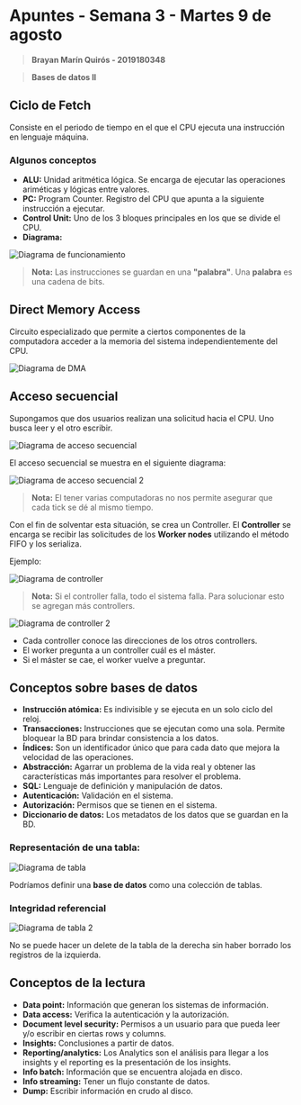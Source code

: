 # Apuntes - Semana 3 - Martes 9 de agosto

>**Brayan Marín Quirós - 2019180348**

>**Bases de datos II**

## Ciclo de Fetch

Consiste en el periodo de tiempo en el que el CPU ejecuta una instrucción en lenguaje máquina.

### Algunos conceptos
- **ALU:** Unidad aritmética lógica. Se encarga de ejecutar las operaciones ariméticas y lógicas entre valores. 
- **PC:** Program Counter. Registro del CPU que apunta a la siguiente instrucción a ejecutar. 
- **Control Unit:** Uno de los 3 bloques principales en los que se divide el CPU.
- **Diagrama:**

![Diagrama de funcionamiento](https://www.dropbox.com/s/jmai9f1o5mktwll/funcionamiento.png?dl=1)

>**Nota:** Las instrucciones se guardan en una **"palabra"**. Una **palabra** es una cadena de bits.

<div style="page-break-after: always;"></div>

## Direct Memory Access

Circuito especializado que permite a ciertos componentes de la computadora acceder a la memoria del sistema independientemente del CPU. 

![Diagrama de DMA](https://www.dropbox.com/s/k5oict550vdmna4/DMA.png?dl=1)

## Acceso secuencial

Supongamos que dos usuarios realizan una solicitud hacia el CPU. Uno busca leer y el otro escribir. 

![Diagrama de acceso secuencial](https://www.dropbox.com/s/1vxupgrjs5g06ou/acceso.png?dl=1)

<div style="page-break-after: always;"></div>

El acceso secuencial se muestra en el siguiente diagrama: 

![Diagrama de acceso secuencial 2](https://www.dropbox.com/s/js51w6of6k3dua8/acceso2.png?dl=1)

>**Nota:** El tener varias computadoras no nos permite asegurar que cada tick se dé al mismo tiempo. 

Con el fin de solventar esta situación, se crea un Controller. El **Controller** se encarga se recibir las solicitudes de los **Worker nodes** utilizando el método FIFO  y los serializa.

Ejemplo:

![Diagrama de controller](https://www.dropbox.com/s/o6fvl0a2w1zelxf/controller.png?dl=1)

>**Nota:** Si el controller falla, todo el sistema falla. Para solucionar esto se agregan más controllers.

![Diagrama de controller 2](https://www.dropbox.com/s/s7fey0mrgcfl98h/controller2.png?dl=1)

- Cada controller conoce las direcciones de los otros controllers.
- El worker pregunta a un controller cuál es el máster. 
- Si el máster se cae, el worker vuelve a preguntar.


## Conceptos sobre bases de datos

- **Instrucción atómica:** Es indivisible  y se ejecuta en un solo ciclo del reloj. 
- **Transacciones:** Instrucciones que se ejecutan como una sola. Permite bloquear la BD para brindar consistencia a los datos.
- **Índices:** Son un identificador único que para cada dato que mejora la velocidad de las operaciones.
- **Abstracción:** Agarrar un problema de la vida real y obtener las características más importantes para resolver el problema.
- **SQL:** Lenguaje de definición y manipulación de datos.
- **Autenticación:** Validación en el sistema.
- **Autorización:** Permisos que se tienen en el sistema.
- **Diccionario de datos:** Los metadatos de los datos que se guardan en la BD.

<div style="page-break-after: always;"></div>

### Representación de una tabla:
![Diagrama de tabla](https://www.dropbox.com/s/4vf5uqfftemb1im/tabla1.png?dl=1)

Podríamos definir una **base de datos** como una colección de tablas.

### Integridad referencial

![Diagrama de tabla 2](https://www.dropbox.com/s/98ky4e8bdc1jam5/tabla2.png?dl=1)

No se puede hacer un delete de la tabla de la derecha sin haber borrado los registros de la izquierda.

## Conceptos de la lectura

- **Data point:** Información que generan los sistemas de información.
- **Data access:** Verifica la autenticación y la autorización.
- **Document level security:** Permisos a un usuario para que pueda leer y/o escribir en ciertas rows y columns.
- **Insights:** Conclusiones a partir de datos.
- **Reporting/analytics:** Los Analytics son el análisis para llegar a los insights y el reporting es la presentación de los insights.
- **Info batch:** Información que se encuentra alojada en disco.
- **Info streaming:** Tener un flujo constante de datos.
- **Dump:** Escribir información en crudo al disco.

[//]: # (These are reference links used in the body of this note and get stripped out when the markdown processor does its job. There is no need to format nicely because it shouldn't be seen. Thanks SO - http://stackoverflow.com/questions/4823468/store-comments-in-markdown-syntax)

   [dill]: <https://github.com/joemccann/dillinger>
   [git-repo-url]: <https://github.com/joemccann/dillinger.git>
   [john gruber]: <http://daringfireball.net>
   [df1]: <http://daringfireball.net/projects/markdown/>
   [markdown-it]: <https://github.com/markdown-it/markdown-it>
   [Ace Editor]: <http://ace.ajax.org>
   [node.js]: <http://nodejs.org>
   [Twitter Bootstrap]: <http://twitter.github.com/bootstrap/>
   [jQuery]: <http://jquery.com>
   [@tjholowaychuk]: <http://twitter.com/tjholowaychuk>
   [express]: <http://expressjs.com>
   [AngularJS]: <http://angularjs.org>
   [Gulp]: <http://gulpjs.com>

   [PlDb]: <https://github.com/joemccann/dillinger/tree/master/plugins/dropbox/README.md>
   [PlGh]: <https://github.com/joemccann/dillinger/tree/master/plugins/github/README.md>
   [PlGd]: <https://github.com/joemccann/dillinger/tree/master/plugins/googledrive/README.md>
   [PlOd]: <https://github.com/joemccann/dillinger/tree/master/plugins/onedrive/README.md>
   [PlMe]: <https://github.com/joemccann/dillinger/tree/master/plugins/medium/README.md>
   [PlGa]: <https://github.com/RahulHP/dillinger/blob/master/plugins/googleanalytics/README.md>
